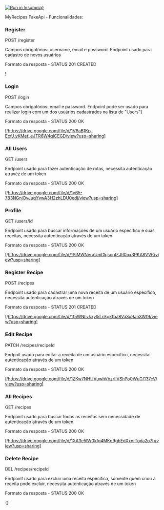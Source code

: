[![Run in Insomnia}](https://insomnia.rest/images/run.svg)](https://insomnia.rest/run/?label=fake-api-grupo-4&uri=https%3A%2F%2Ffake-api-grupo-4.onrender.com)

MyRecipes FakeApi - Funcionalidades:

### Register

POST /register

Campos obrigatórios: username, email e password.
Endpoint usado para cadastro de novos usuários

Formato da resposta - STATUS 201 CREATED

[!](https://drive.google.com/file/d/1DXd4wDXlTV0hkcs5ZX9ngIWG5_dqaljJ/view?usp=sharing)

### Login

POST /login

Campos obrigatórios: email e password.
Endpoint pode ser usado para realizar login com um dos usuários cadastrados na lista de "Users"]

Formato da resposta - STATUS 200 OK

[!https://drive.google.com/file/d/1V8aB1Kp-EcfJ_yKMef_eJTR6W4qiCEGD/view?usp=sharing]

### All Users

GET /users

Endpoint usado para fazer autenticação de rotas, necessita autenticação atravéz de um token

Formato da resposta - STATUS 200 OK

[!https://drive.google.com/file/d/1y65-783NGnjOvJuqYvwA3H2zhLDU0edj/view?usp=sharing]

### Profile

GET /users/id

Endpoint usado para buscar informações de um usuário especifico e suas receitas, necessita autenticação através de um token

Formato da resposta - STATUS 200 OK

[!https://drive.google.com/file/d/1SlMWNeraUniGkjscpIZJR0ox3PKA8VV6/view?usp=sharing]

### Register Recipe

POST /recipes

Endpoint usado para cadastrar uma nova receita de um usuário específico, necessita autenticação através de um token

Formato da resposta - STATUS 201 CREATED

[!https://drive.google.com/file/d/1f5WNLvkxyl5Lrlkgkfba8Va3u9Jn3Wf9/view?usp=sharing]

### Edit Recipe

PATCH /recipes/recipeId

Endpoit usado para editar a receita de um usuário específico, necessita autenticação através de um token

Formato da resposta - STATUS 200 OK

[!https://drive.google.com/file/d/1ZKw7NHUVuwhVbzrIlVShPo0WuCf137cV/view?usp=sharing]

### All Recipes

GET /recipes

Endpoint usado para buscar todas as receitas sem necessidade de autenticação através de um token

Formato da resposta - STATUS 200 OK

[!https://drive.google.com/file/d/1XA3e5lW0kfq4MKd9gbEdXxnrToda2o7h/view?usp=sharing]

### Delete Recipe

DEL /recipes/recipeId

Endpoint usado para excluir uma receita específica, somente quem criou a receita pode excluir, necessita autenticação através de um token

Formato da resposta - STATUS 200 OK

{}
